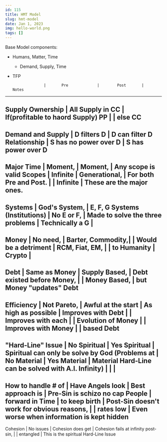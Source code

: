 ```yaml
---
id: 115
title: HMT Model
slug: hmt-model
date: Jan 1, 2023
img: hello-world.png
tags: []
---
```


Base Model components:
* Humans, Matter, Time
    * Demand, Supply, Time
* TFP




                    |       Pre             |        Post       |       Notes
-----------------------------------------------------------------------------------
Supply Ownership    | All Supply in CC      | If(profitable to haord Supply) PP
                    |                       | else CC
-----------------------------------------------------------------------------------
Demand and Supply   | D filters D           | D can filter D
Relationship        | S has no power over D | S has power over D
-----------------------------------------------------------------------------------
Major Time          | Moment,               | Moment,           | Any scope is valid
Scopes              | Infinite              | Generational,     | For both Pre and Post.
                    |                       | Infinite          | These are the major ones.
-----------------------------------------------------------------------------------
Systems             | God's System,         | E, F, G Systems 
(Institutions)      | No E or F,            | Made to solve the three problems
                    | Technically a G       |
-----------------------------------------------------------------------------------
Money               | No need,              | Barter, Commodity,| 
                    | Would be a detriment  | RCM, Fiat, EM,    |
                    | to Humanity           | Crypto            | 
-----------------------------------------------------------------------------------
Debt                | Same as Money         | Supply Based,     | Debt existed before Money,
                    |                       | Money Based,      | but Money "updates" Debt
-----------------------------------------------------------------------------------
Efficiency          | Not Pareto,           | Awful at the start
                    | As high as possible   | Improves with Debt
                    |                       | Improves with each
                    |                       | Evolution of Money
                    |                       | Improves with Money
                    |                       | based Debt
-----------------------------------------------------------------------------------
"Hard-Line" Issue   | No Spiritual          | Yes Spiritual     | Spiritual can only be solve by God
(Problems at        | No Material           | Yes Material      | Material Hard-Line can be solved with A.I.
Infinity)           |                       |                   | 
-----------------------------------------------------------------------------------
How to handle # of  | Have Angels look      | Best approach is  | Pre-Sin is schizo no cap
People              | forward in Time       | to keep birth     | Post-Sin doesn't work for obvious reasons,
                    |                       | rates low         | Even worse when information is kept hidden
-----------------------------------------------------------------------------------
Cohesion            | No issues             | Cohesion does get | Cohesion fails at infinity post-sin,
                    |                       | entangled         | This is the spiritual Hard-Line Issue